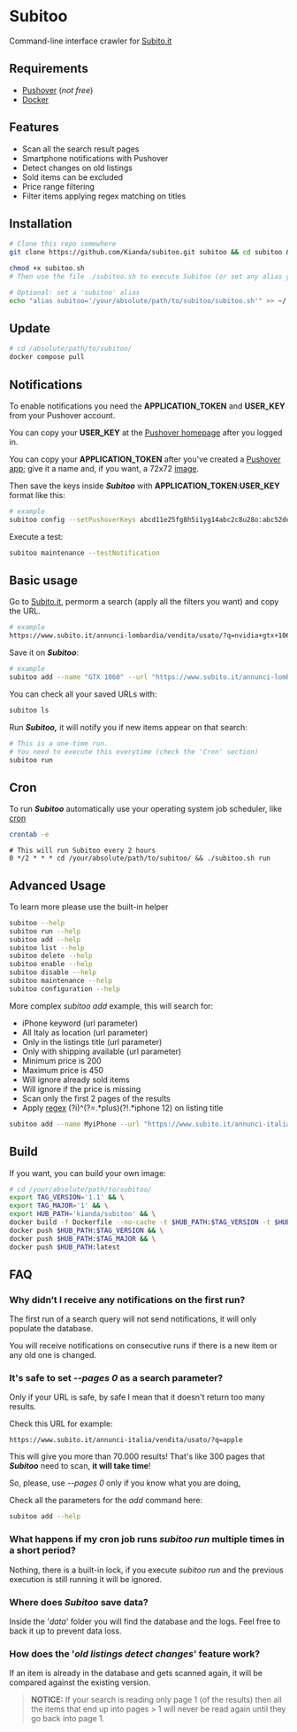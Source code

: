 # Subitoo

Command-line interface crawler for [Subito.it](https://www.subito.it)




## Requirements
- [Pushover](https://pushover.net) (*not free*)
- [Docker](https://docs.docker.com/get-docker/)


## Features

- Scan all the search result pages
- Smartphone notifications with Pushover
- Detect changes on old listings
- Sold items can be excluded
- Price range filtering
- Filter items applying regex matching on titles


## Installation

```bash
# Clone this repo somewhere
git clone https://github.com/Kianda/subitoo.git subitoo && cd subitoo && pwd
```
```bash
chmod +x subitoo.sh
# Then use the file ./subitoo.sh to execute Subitoo (or set any alias you want)
```
```bash
# Optional: set a 'subitoo' alias
echo "alias subitoo='/your/absolute/path/to/subitoo/subitoo.sh'" >> ~/.bash_aliases && source ~/.bashrc
```

## Update
```bash
# cd /absolute/path/to/subitoo/
docker compose pull
```
    
## Notifications

To enable notifications you need the **APPLICATION_TOKEN** and **USER_KEY** from your Pushover account.

You can copy your **USER_KEY** at the [Pushover homepage](https://pushover.net) after you logged in.

You can copy your **APPLICATION_TOKEN** after you've created a [Pushover app](https://pushover.net/apps/build); give it a name and, if you want, a 72x72 [image](https://github.com/Kianda/subitoo/blob/main/extra/images/subitoo_icon_circle.png).

Then save the keys inside ***Subitoo*** with **APPLICATION_TOKEN**:**USER_KEY** format like this:
```bash
# example
subitoo config --setPushoverKeys abcd11e25fg8h5i1yg14abc2c8u28o:abc52de1tx9z315ppq5zzb43a1v6hc
```

Execute a test:
```bash
subitoo maintenance --testNotification
```
## Basic usage
Go to [Subito.it](https://www.subito.it), permorm a search (apply all the filters you want) and copy the URL.

```bash
# example
https://www.subito.it/annunci-lombardia/vendita/usato/?q=nvidia+gtx+1060&qso=true
```
Save it on ***Subitoo***:
```bash
# example
subitoo add --name "GTX 1060" --url "https://www.subito.it/annunci-lombardia/vendita/usato/?q=nvidia+gtx+1060&qso=true"
```
You can check all your saved URLs with:
```bash
subitoo ls
```
Run ***Subitoo,*** it will notify you if new items appear on that search:
```bash
# This is a one-time run.
# You need to execute this everytime (check the 'Cron' section)
subitoo run
```

## Cron

To run ***Subitoo*** automatically use your operating system job scheduler, like [cron](https://en.wikipedia.org/wiki/Cron)

```bash
crontab -e
```
```
# This will run Subitoo every 2 hours
0 */2 * * * cd /your/absolute/path/to/subitoo/ && ./subitoo.sh run
```

## Advanced Usage

To learn more please use the built-in helper
```bash
subitoo --help
subitoo run --help
subitoo add --help
subitoo list --help
subitoo delete --help
subitoo enable --help
subitoo disable --help
subitoo maintenance --help
subitoo configuration --help
```

More complex *subitoo add* example, this will search for:
- iPhone keyword (url parameter)
- All Italy as location (url parameter)
- Only in the listings title (url parameter)
- Only with shipping available (url parameter)
- Minimum price is 200
- Maximum price is 450
- Will ignore already sold items
- Will ignore if the price is missing
- Scan only the first 2 pages of the results
- Apply [regex](https://regex101.com/r/sjzhHv/3) (?i)^(?=.*plus)(?!.*iphone 12) on listing title

```bash
subitoo add --name MyiPhone --url "https://www.subito.it/annunci-italia/vendita/usato/?q=iPhone&qso=true&shp=true" --pages 2 --minPrice 200 --maxPrice 450 --skipNoPrice --skipSold --regex '(?i)^(?=.*plus)(?!.*iphone 12)' --skipSold --skipNoPrice```
```

## Build
If you want, you can build your own image:
```bash
# cd /your/absolute/path/to/subitoo/
export TAG_VERSION='1.1' && \
export TAG_MAJOR='1' && \
export HUB_PATH='kianda/subitoo' && \
docker build -f Dockerfile --no-cache -t $HUB_PATH:$TAG_VERSION -t $HUB_PATH:$TAG_MAJOR -t $HUB_PATH:latest . && \
docker push $HUB_PATH:$TAG_VERSION && \
docker push $HUB_PATH:$TAG_MAJOR && \
docker push $HUB_PATH:latest
```

## FAQ

### Why didn’t I receive any notifications on the first run?

The first run of a search query will not send notifications, it will only populate the database.

You will receive notifications on consecutive runs if there is a new item or any old one is changed.

### It's safe to set *--pages 0* as a search parameter?

Only if your URL is safe, by safe I mean that it doesn't return too many results.

Check this URL for example:
```
https://www.subito.it/annunci-italia/vendita/usato/?q=apple
```
This will give you more than 70.000 results! That's like 300 pages that ***Subitoo*** need to scan, **it will take time**!

So, please, use *--pages 0* only if you know what you are doing[.](https://knowyourmeme.com/memes/you-know-nothing-jon-snow)

Check all the parameters for the *add* command here:
```bash
subitoo add --help
```

### What happens if my cron job runs *subitoo run* multiple times in a short period?
Nothing, there is a built-in lock, if you execute *subitoo run* and the previous execution is still running it will be ignored.

### Where does ***Subitoo*** save data?
Inside the '*data*' folder you will find the database and the logs. Feel free to back it up to prevent data loss.

### How does the '*old listings detect changes*' feature work?
If an item is already in the database and gets scanned again, it will be compared against the existing version.

> **NOTICE:** If your search is reading only page 1 (of the results) then all the items that end up into pages > 1 will never be read again until they go back into page 1.
